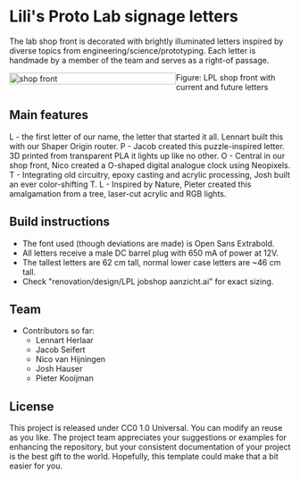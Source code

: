 # Lili's Proto Lab signage letters
The lab shop front is decorated with brightly illuminated letters inspired by diverse topics from engineering/science/prototyping. Each letter is handmade by a member of the team and serves as a right-of passage.

<div style="display: flex; justify-content: space-between;">
  <img src="pictures/LPL jobshop aanzicht-02.png" alt="shop front" style="width: 100%;"/>
  <figcaption>Figure: LPL shop front with current and future letters<figcaption>
</div>

## Main features
L - the first letter of our name, the letter that started it all. Lennart built this with our Shaper Origin router.
P - Jacob created this puzzle-inspired letter. 3D printed from transparent PLA it lights up like no other.
O - Central in our shop front, Nico created a O-shaped digital analogue clock using Neopixels.
T - Integrating old circuitry, epoxy casting and acrylic processing, Josh built an ever color-shifting T.
L - Inspired by Nature, Pieter created this amalgamation from a tree, laser-cut acrylic and RGB lights.

## Build instructions
- The font used (though deviations are made) is Open Sans Extrabold. 
- All letters receive a male DC barrel plug with 650 mA of power at 12V.
- The tallest letters are 62 cm tall, normal lower case letters are ~46 cm tall.
- Check "renovation/design/LPL jobshop aanzicht.ai" for exact sizing.

## Team
+ Contributors so far:
	+ Lennart Herlaar
 	+ Jacob Seifert
  	+ Nico van Hijningen
  	+ Josh Hauser
  	+ Pieter Kooijman

## License

This project is released under CC0 1.0 Universal. 
You can modify an reuse as you like.
The project team appreciates your suggestions or examples for enhancing the repository, but your consistent documentation of your project is the best gift to the world. Hopefully, this template could make that a bit easier for you. 
